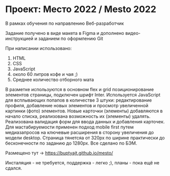 # Проект: Место 2022 / Mesto 2022
В рамках обучения по направлению Веб-разработчик

Задание получено в виде макета в Figma и дополнено видео-инструкцией и заданием по оформлению Git

При написании использовано:
1. HTML
2. CSS
3. JavaScript
4. около 60 литров кофе и чая ;)
5. Среднее количество отборного мата

В разметке используются в основном flex и grid позиционирование элементов страницы, подключен шрифт Inter. Используется JavaScript для всплывающих попапов в количестве 3 штуки: редактирование профиля, добавление новых элементов и просмотр увеличенной картинки (фото) элементов. Новые карточки (элементы) добавляются в начало списка, реализована возможность их (элементы) удалять. Реализована валидация форм для ввода данных и добавления карточек. Для мастабируемости применен подход mobile first путем медиазапросов на ключевые расширения в сторону увеличения до модели desktop. Страница тянетсяа от 320px по ширине практически до бесконечности по заданию до 1280px. Все сделано по БЭМ.


Размещено тут -> https://buptyajt.github.io/mesto/

Инсталяция - не требуется, поддержка - легко ;), планы - пока ещё не сдался.
